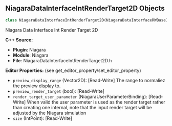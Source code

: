 ## NiagaraDataInterfaceIntRenderTarget2D Objects

```python
class NiagaraDataInterfaceIntRenderTarget2D(NiagaraDataInterfaceRWBase)
```

Niagara Data Interface Int Render Target 2D

**C++ Source:**

- **Plugin**: Niagara
- **Module**: Niagara
- **File**: NiagaraDataInterfaceIntRenderTarget2D.h

**Editor Properties:** (see get_editor_property/set_editor_property)

- ``preview_display_range`` (Vector2D):  [Read-Write] The range to normaliez the preview display to.
- ``preview_render_target`` (bool):  [Read-Write]
- ``render_target_user_parameter`` (NiagaraUserParameterBinding):  [Read-Write] When valid the user parameter is used as the render target rather than creating one internal, note that the input render target will be adjusted by the Niagara simulation
- ``size`` (IntPoint):  [Read-Write]

<a id="unreal.NiagaraDataInterfaceRenderTarget2D"></a>